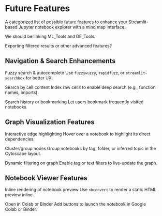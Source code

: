 # Future Features

A categorized list of possible future features to enhance your Streamlit-based Jupyter notebook explorer with a mind map interface.

We should be linking ML_Tools and DE_Tools.

Exporting filtered results or other advanced features?

## Navigation & Search Enhancements

 Fuzzy search & autocomplete
  Use `fuzzywuzzy`, `rapidfuzz`, or `streamlit-searchbox` for better UX.

 Search by cell content
  Index raw cells to enable deep search (e.g., function names, imports).

 Search history or bookmarking
  Let users bookmark frequently visited notebooks.


## Graph Visualization Features

 Interactive edge highlighting
  Hover over a notebook to highlight its direct dependencies.

 Cluster/group nodes
  Group notebooks by tag, folder, or inferred topic in the Cytoscape layout.

 Dynamic filtering on graph
  Enable tag or text filters to live-update the graph.

## Notebook Viewer Features

 Inline rendering of notebook preview
  Use `nbconvert` to render a static HTML preview inline.

 Open in Colab or Binder
  Add buttons to launch the notebook in Google Colab or Binder.